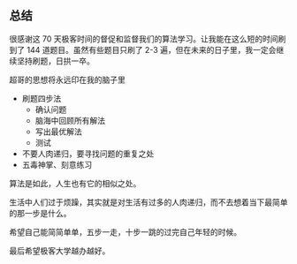 ## 总结

很感谢这 70 天极客时间的督促和监督我们的算法学习。让我能在这么短的时间刷到了 144 道题目。虽然有些题目只刷了 2-3 遍，但在未来的日子里，我一定会继续坚持刷题，日拱一卒。

超哥的思想将永远印在我的脑子里

- 刷题四步法
    - 确认问题
    - 脑海中回顾所有解法
    - 写出最优解法
    - 测试
- 不要人肉递归，要寻找问题的重复之处
- 五毒神掌、刻意练习

算法是如此，人生也有它的相似之处。

生活中人们过于烦躁，其实就是对生活有过多的人肉递归，而不去想着当下最简单的那一步是什么。

希望自己能简简单单，五步一走，十步一跳的过完自己年轻的时候。

最后希望极客大学越办越好。